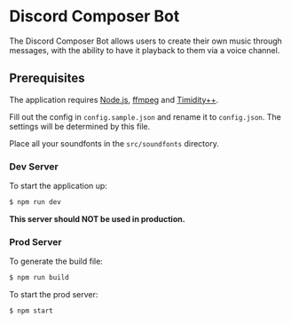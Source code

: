 # Discord Composer Bot

The Discord Composer Bot allows users to create their own music through messages, with the ability to have it playback to them via a voice channel.

## Prerequisites

The application requires [Node.js](https://nodejs.org/en/download/), [ffmpeg](https://ffmpeg.org/download.html) and [Timidity++](https://sourceforge.net/projects/timidity/).

Fill out the config in `config.sample.json` and rename it to `config.json`. The settings will be determined by this file.

Place all your soundfonts in the `src/soundfonts` directory.

### Dev Server

To start the application up:
```sh
$ npm run dev
```

**This server should NOT be used in production.**

### Prod Server

To generate the build file:
```sh
$ npm run build
```

To start the prod server:
```sh
$ npm start
```
